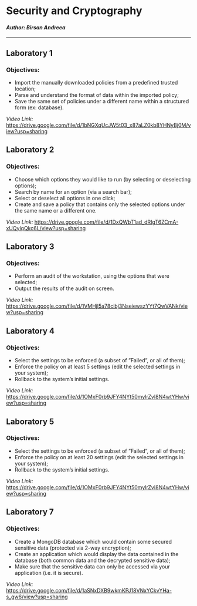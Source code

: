 # Security and Cryptography

#### _Author: Birsan Andreea_

----

## Laboratory 1
### Objectives:

* Import the manually downloaded policies from a predefined trusted location;
* Parse and understand the format of data within the imported policy;
* Save the same set of policies under a different name within a structured form (ex: database).

_Video Link:_ https://drive.google.com/file/d/1bNGXqUcJW5t03_x87aLZ0kb8YHNyBj0M/view?usp=sharing


## Laboratory 2
### Objectives:

* Choose which options they would like to run (by selecting or deselecting options);
* Search by name for an option (via a search bar);
* Select or deselect all options in one click;
* Create and save a policy that contains only the selected options under the same name or
a different one.

_Video Link:_ https://drive.google.com/file/d/1DxQWbT1ad_dRIgT6ZCmA-xUQylqQkc6L/view?usp=sharing


## Laboratory 3
### Objectives:

* Perform an audit of the workstation, using the options that were selected;
* Output the results of the audit on screen.

_Video Link:_ https://drive.google.com/file/d/1VMHjl5a78cibj3NseiewszYYt7QwVANk/view?usp=sharing


## Laboratory 4
### Objectives:

* Select the settings to be enforced (a subset of ”Failed”, or all of them);
* Enforce the policy on at least 5 settings (edit the selected settings in your system);
* Rollback to the system’s initial settings.

_Video Link:_ https://drive.google.com/file/d/1OMxF0rb9JFY4NYt50mylrZvI8N4wtYHw/view?usp=sharing


## Laboratory 5
### Objectives:

* Select the settings to be enforced (a subset of ”Failed”, or all of them);
* Enforce the policy on at least 20 settings (edit the selected settings in your system);
* Rollback to the system’s initial settings.

_Video Link:_ https://drive.google.com/file/d/1OMxF0rb9JFY4NYt50mylrZvI8N4wtYHw/view?usp=sharing


## Laboratory 7
### Objectives:

* Create a MongoDB database which would contain some secured sensitive data (protected
via 2-way encryption);
* Create an application which would display the data contained in the database (both
common data and the decrypted sensitive data);
* Make sure that the sensitive data can only be accessed via your application (i.e. it is
secure).

_Video Link:_ https://drive.google.com/file/d/1aSNxDXB9wkmKPJ18VNxYCkvYHa-s_gw6/view?usp=sharing
